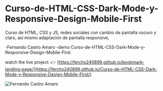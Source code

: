 # Curso-de-HTML-CSS-Dark-Mode-y-Responsive-Design-Mobile-First
Curso de HTML, CSS y JS, redes sociales con cambio de pantalla oscuro y claro, así mismo adaptación de pantalla responsive,

-Fernando Castro Amaro
-demo Curso-de-HTML-CSS-Dark-Mode-y-Responsive-Design-Mobile-First


watch the live project: 👉 [https://fercho240899.github.io/bookmark-landing-page/](https://fercho240899.github.io/Curso-de-HTML-CSS-Dark-Mode-y-Responsive-Design-Mobile-First/)

![Fernando Castro Amaro](https://repository-images.githubusercontent.com/505017603/3ffe677b-4326-4cb5-839f-485e38d4bc48)
